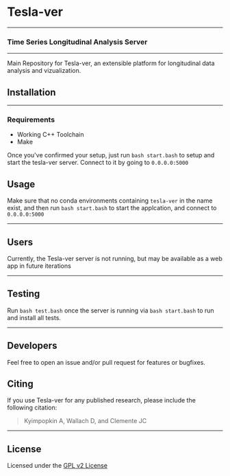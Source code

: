 # Tesla-ver

---

### Time Series Longitudinal Analysis Server

---

Main Repository for Tesla-ver, an extensible platform for longitudinal data analysis and vizualization.

## Installation

---

### Requirements

- Working C++ Toolchain
- Make

Once you've confirmed your setup, just run `bash start.bash` to setup and start the tesla-ver server.
Connect to it by going to `0.0.0.0:5000`

## Usage

Make sure that no conda environments containing `tesla-ver` in the name exist, and then run
`bash start.bash` to start the applcation, and connect to `0.0.0.0:5000`

---

## Users

Currently, the Tesla-ver server is not running, but may be available as a web app in future iterations

---

## Testing

Run `bash test.bash` once the server is running via `bash start.bash` to run and install all tests.

---

## Developers

Feel free to open an issue and/or pull request for features or bugfixes.

## Citing

If you use Tesla-ver for any published research, please include the following citation:

> Kyimpopkin A, Wallach D, and Clemente JC

---

## License

Licensed under the [GPL v2 License](https://www.gnu.org/licenses/old-licenses/gpl-2.0.en.html)

